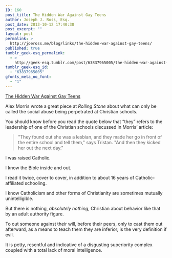 ```yaml
---
ID: 160
post_title: The Hidden War Against Gay Teens
author: Joseph J. Ross, Esq.
post_date: 2013-10-12 17:40:38
post_excerpt: ""
layout: post
permalink: >
  http://joeross.me/blog/links/the-hidden-war-against-gay-teens/
published: true
tumblr_geek-esq_permalink:
  - >
    http://geek-esq.tumblr.com/post/63837965005/the-hidden-war-against-gay-teens
tumblr_geek-esq_id:
  - "63837965005"
gfonts_meta_no_font:
  - "1"
---
```

<a href='http://www.rollingstone.com/culture/news/the-hidden-war-against-gay-teens-20131010'>The Hidden War Against Gay Teens</a><div class="link_description"><p>Alex Morris wrote a great piece at <em>Rolling Stone</em> about what can only be called the social abuse being perpetrated at Christian schools.</p>

<p>You should know before you read the quote below that “they” refers to the leadership of one of the Christian schools discussed in Morris’ article:</p>

<blockquote>
  <p>"They found out she was a lesbian, and they made her go in front of the entire school and tell them," says Tristan. "And then they kicked her out the next day."</p>
</blockquote>

<p>I was raised Catholic.</p>

<p>I know the Bible inside and out.</p>

<p>I read it twice, cover to cover, in addition to about 16 years of Catholic-affiliated schooling.</p>

<p>I know Catholicism and other forms of Christianity are sometimes mutually unintelligible.</p>

<p>But there is nothing, <em>absolutely nothing</em>, Christian about behavior like that by an adult authority figure.</p>

<p>To out someone against their will, before their peers, only to cast them out afterward, as a means to teach them they are inferior, is the very definition if evil.</p>

<p>It is petty, resentful and indicative of a disgusting superiority complex coupled with a total lack of moral intelligence.</p></div>